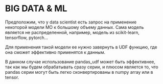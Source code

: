# BIG DATA & ML 

Предположим, что у data scientist есть запрос на применение некоторой модели МО
к большому объему данных. Сама модель является не распределенной, например, модель из scikit-learn, tensorflow, pytorch...

Для применения такой модели ее нужно завернуть в UDF функцию, где она сможет эффективно применятся к данным.

В данном случае использование pandas_udf может быть эффективнее, 
так как мы будем обрабатывать сразу серии, и плюсом является то, 
что pandas серии могут быть легко сконвертированы в numpy array или в tensor.